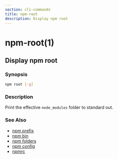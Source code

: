 ```yaml
---
section: cli-commands 
title: npm-root
description: Display npm root
---
```


# npm-root(1)

## Display npm root

### Synopsis
```bash
npm root [-g]
```

### Description

Print the effective `node_modules` folder to standard out.

### See Also

* [npm prefix](/cli-commands/prefix)
* [npm bin](/cli-commands/bin)
* [npm folders](/configuring-npm/folders)
* [npm config](/cli-commands/config)
* [npmrc](/configuring-npm/npmrc)
